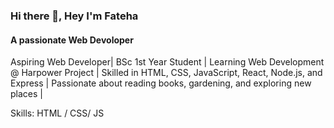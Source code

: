 ### Hi there 👋, Hey I'm Fateha
#### A passionate Web Devoloper

Aspiring Web Developer| BSc 1st Year Student  | Learning Web Development @ Harpower Project | Skilled in HTML, CSS, JavaScript, React, Node.js, and Express | Passionate about reading books, gardening, and exploring new places | 

Skills:  HTML / CSS/ JS






